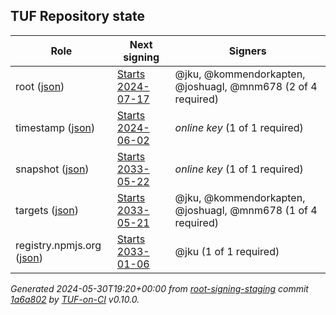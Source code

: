 ## TUF Repository state

| Role | Next signing | Signers |
| - | - | - |
| root ([json](8.root.json)) | [Starts 2024-07-17](## '2024-07-17 13:23:32 - 2024-08-21 13:23:32') | @jku, @kommendorkapten, @joshuagl, @mnm678 (2 of 4 required) |
| timestamp ([json](timestamp.json)) | [Starts 2024-06-02](## '2024-06-02 19:20:04 - 2024-06-06 19:20:04') | _online key_ (1 of 1 required) |
| snapshot ([json](8.snapshot.json)) | [Starts 2033-05-22](## '2033-05-22 12:26:48 - 2034-05-22 12:26:48') | _online key_ (1 of 1 required) |
| targets ([json](8.targets.json)) | [Starts 2033-05-21](## '2033-05-21 06:37:15 - 2034-05-21 06:37:15') | @jku, @kommendorkapten, @joshuagl, @mnm678 (1 of 4 required) |
| registry.npmjs.org ([json](3.registry.npmjs.org.json)) | [Starts 2033-01-06](## '2033-01-06 08:54:04 - 2034-01-06 08:54:04') | @jku (1 of 1 required) |

_Generated 2024-05-30T19:20+00:00 from
[root-signing-staging](https://github.com/sigstore/root-signing-staging) commit [1a6a802](https://github.com/sigstore/root-signing-staging/tree/1a6a8026a8d3e536f7210d0b6c8d3de92a84c7b4)
by [TUF-on-CI](https://github.com/theupdateframework/tuf-on-ci) v0.10.0._

